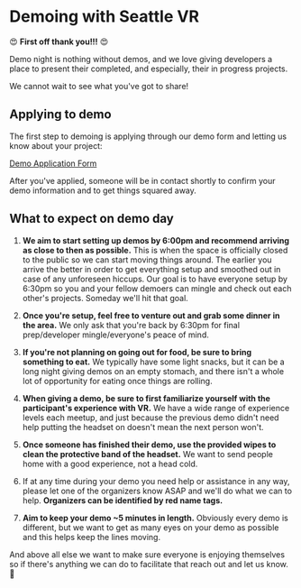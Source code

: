 # Demoing with Seattle VR

:heart_eyes: **First off thank you!!!** :heart_eyes:

Demo night is nothing without demos, and we love giving developers a place to present their completed, and especially, their in progress projects. 

We cannot wait to see what you've got to share!

## Applying to demo

The first step to demoing is applying through our demo form and letting us know about your project: 

[Demo Application Form](https://goo.gl/forms/gzAgXWdjEjIeqdqo2)

After you've applied, someone will be in contact shortly to confirm your demo information and to get things squared away.

## What to expect on demo day

1. **We aim to start setting up demos by 6:00pm and recommend arriving as close to then as possible.** This is when the space is officially closed to the public so we can start moving things around. The earlier you arrive the better in order to get everything setup and smoothed out in case of any unforeseen hiccups. Our goal is to have everyone setup by 6:30pm so you and your fellow demoers can mingle and check out each other's projects. Someday we'll hit that goal. 

2. **Once you're setup, feel free to venture out and grab some dinner in the area.** We only ask that you're back by 6:30pm for final prep/developer mingle/everyone's peace of mind.
   
3. **If you're not planning on going out for food, be sure to bring something to eat.** We typically have some light snacks, but it can be a long night giving demos on an empty stomach, and there isn't a whole lot of opportunity for eating once things are rolling.

4. **When giving a demo, be sure to first familiarize yourself with the participant's experience with VR.** We have a wide range of experience levels each meetup, and just because the previous demo didn't need help putting the headset on doesn't mean the next person won't.

5. **Once someone has finished their demo, use the provided wipes to clean the protective band of the headset.** We want to send people home with a good experience, not a head cold.

6. If at any time during your demo you need help or assistance in any way, please let one of the organizers know ASAP and we'll do what we can to help. **Organizers can be identified by red name tags.**

7. **Aim to keep your demo ~5 minutes in length.** Obviously every demo is different, but we want to get as many eyes on your demo as possible and this helps keep the lines moving.

And above all else we want to make sure everyone is enjoying themselves so if there's anything we can do to facilitate that reach out and let us know. :purple_heart:
